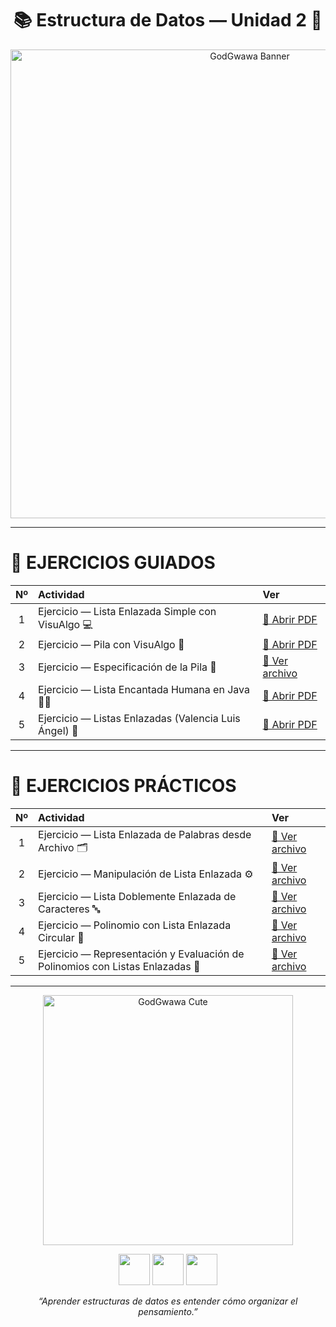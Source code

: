 <h1 align="center">📚 Estructura de Datos — Unidad 2 🧠</h1>

<p align="center">
  <img src="https://i.pinimg.com/originals/90/e4/38/90e43809faf2f2a5f35f0b4fc858c8be.jpg" width="750" alt="GodGwawa Banner">
</p>

---

# 📘 EJERCICIOS GUIADOS

| Nº | Actividad | Ver |
|:--:|:-----------|:----|
| 1 | Ejercicio — Lista Enlazada Simple con VisuAlgo 💻 | [📄 Abrir PDF](./Ejercicio1-ListaEnlazada.pdf) |
| 2 | Ejercicio — Pila con VisuAlgo 🔁 | [📄 Abrir PDF](./Ejercicio2-Pila.pdf) |
| 3 | Ejercicio — Especificación de la Pila 🧾 | [📘 Ver archivo](./especificacion%20de%20pilas) |
| 4 | Ejercicio — Lista Encantada Humana en Java 👩‍💻 | [📄 Abrir PDF](./Ejercicio3-EspecificacionPila.pdf) |
| 5 | Ejercicio — Listas Enlazadas (Valencia Luis Ángel) 🔗 | [📄 Abrir PDF](./Valencia%20jantes%20luis%20angel%20listas%20enlazadas.pdf) |

---

# 🧩 EJERCICIOS PRÁCTICOS

| Nº | Actividad | Ver |
|:--:|:-----------|:----|
| 1 | Ejercicio — Lista Enlazada de Palabras desde Archivo 🗂️ | [📘 Ver archivo](./Ejercicio%20Lista%20Enlazada%20de%20Palabras%20desde%20Archivo) |
| 2 | Ejercicio — Manipulación de Lista Enlazada ⚙️ | [📘 Ver archivo](./Ejercicio%20Manipulación%20de%20Lista%20Enlazada) |
| 3 | Ejercicio — Lista Doblemente Enlazada de Caracteres 🔤 | [📘 Ver archivo](./Lista%20Doblemente%20Enlazada%20de%20Caracteres) |
| 4 | Ejercicio — Polinomio con Lista Enlazada Circular 🔁 | [📘 Ver archivo](./Polinomio%20con%20Lista%20Enlazada%20Circular) |
| 5 | Ejercicio — Representación y Evaluación de Polinomios con Listas Enlazadas 🧮 | [📘 Ver archivo](./Representaci%C3%B3n%20y%20Evaluaci%C3%B3n%20de%20Polinomios%20con%20Listas%20Enlazadas) |


---

<p align="center">
  <img src="https://i.pinimg.com/originals/8b/ba/6a/8bba6ae02f9725b4889252f6ecf8a1ab.jpg" width="400" alt="GodGwawa Cute">
</p>

<p align="center">
  <img src="https://cdn-icons-png.flaticon.com/512/3062/3062634.png" width="50">
  <img src="https://cdn-icons-png.flaticon.com/512/1998/1998577.png" width="50">
  <img src="https://cdn-icons-png.flaticon.com/512/3199/3199873.png" width="50">
</p>

<p align="center">
  <em>“Aprender estructuras de datos es entender cómo organizar el pensamiento.”</em>
</p>

